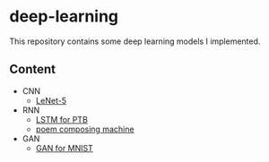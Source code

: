 # deep-learning

This repository contains some deep learning models I implemented.

## Content

* CNN
    * [LeNet-5](https://github.com/joeyhaohao/deep-learning/tree/master/cnn)
* RNN
    * [LSTM for PTB](https://github.com/joeyhaohao/deep-learning/tree/master/lstm/ptb)
    * [poem composing machine](https://github.com/joeyhaohao/deep-learning/tree/master/lstm/poem_generator)
* GAN
    * [GAN for MNIST](https://github.com/joeyhaohao/deep-learning/tree/master/gan)
    